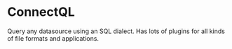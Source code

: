# ConnectQL
Query any datasource using an SQL dialect. Has lots of plugins for all kinds of file formats and applications.
